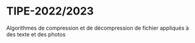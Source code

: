 # TIPE-2022/2023
Algorithmes de compression et de décompression de fichier appliqués à des texte et des photos
